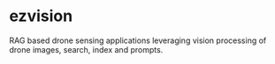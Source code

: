 # ezvision
RAG based drone sensing applications leveraging vision processing of drone images, search, index and prompts.